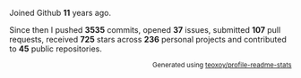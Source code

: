 Joined Github **11** years ago.

Since then I pushed **3535** commits, opened **37** issues, submitted **107** pull requests, received **725** stars across **236** personal projects and contributed to **45** public repositories.

<p align="right"><sub>Generated using <a href="https://github.com/marketplace/actions/profile-readme-stats">teoxoy/profile-readme-stats</a></sub></p>
